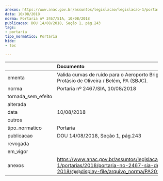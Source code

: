 ```yaml
---
anexos: https://www.anac.gov.br/assuntos/legislacao/legislacao-1/portarias/2018/portaria-no-2467-sia-de-10-08-2018/@@display-file/arquivo_norma/PA2018-2467.pdf
data: 10/08/2018
norma: Portaria nº 2467/SIA, 10/08/2018
publicacao: DOU 14/08/2018, Seção 1, pág.243
tags:
- portaria
tipo_normatico: Portaria
hide: 
- toc 
 
---
```


|                    | Documento                                                                                                                                               |
|:-------------------|:--------------------------------------------------------------------------------------------------------------------------------------------------------|
| ementa             | Valida curvas de ruído para o Aeroporto Brigadeiro Protásio de Oliveira / Belém, PA (SBJC).                                                             |
| norma              | Portaria nº 2467/SIA, 10/08/2018                                                                                                                        |
| tornada_sem_efeito |                                                                                                                                                         |
| alterada           |                                                                                                                                                         |
| data               | 10/08/2018                                                                                                                                              |
| outros             |                                                                                                                                                         |
| tipo_normatico     | Portaria                                                                                                                                                |
| publicacao         | DOU 14/08/2018, Seção 1, pág.243                                                                                                                        |
| revogada           |                                                                                                                                                         |
| em_vigor           |                                                                                                                                                         |
| anexos             | https://www.anac.gov.br/assuntos/legislacao/legislacao-1/portarias/2018/portaria-no-2467-sia-de-10-08-2018/@@display-file/arquivo_norma/PA2018-2467.pdf |